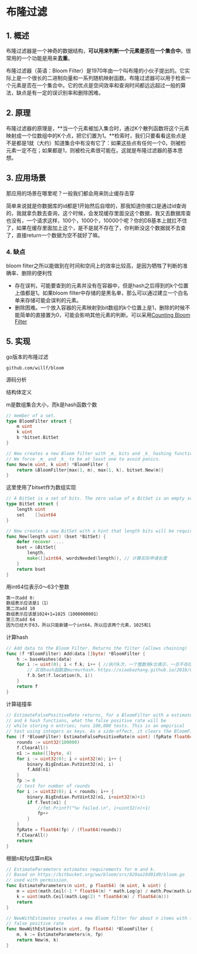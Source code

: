 # 布隆过滤

## 1. 概述

 布隆过滤器是一个神奇的数据结构，**可以用来判断一个元素是否在一个集合中**。很常用的一个功能是用来**去重**。

布隆过滤器（英语：Bloom Filter）是1970年由一个叫布隆的小伙子提出的。它实际上是一个很长的二进制向量和一系列随机映射函数。布隆过滤器可以用于检索一个元素是否在一个集合中。它的优点是空间效率和查询时间都远远超过一般的算法，缺点是有一定的误识别率和删除困难。

## 2. 原理

布隆过滤器的原理是，**当一个元素被加入集合时，通过K个散列函数将这个元素映射成一个位数组中的K个点，把它们置为1。**检索时，我们只要看看这些点是不是都是1就（大约）知道集合中有没有它了：如果这些点有任何一个0，则被检元素一定不在；如果都是1，则被检元素很可能在。这就是布隆过滤器的基本思想。

## 3. 应用场景

 那应用的场景在哪里呢？一般我们都会用来防止缓存击穿 

简单来说就是你数据库的id都是1开始然后自增的，那我知道你接口是通过id查询的，我就拿负数去查询，这个时候，会发现缓存里面没这个数据，我又去数据库查也没有，一个请求这样，100个，1000个，10000个呢？你的DB基本上就扛不住了，如果在缓存里面加上这个，是不是就不存在了，你判断没这个数据就不去查了，直接return一个数据为空不就好了嘛。

### 4. 缺点

bloom filter之所以能做到在时间和空间上的效率比较高，是因为牺牲了判断的准确率、删除的便利性

- 存在误判，可能要查到的元素并没有在容器中，但是hash之后得到的k个位置上值都是1。如果bloom filter中存储的是黑名单，那么可以通过建立一个白名单来存储可能会误判的元素。
- 删除困难。一个放入容器的元素映射到bit数组的k个位置上是1，删除的时候不能简单的直接置为0，可能会影响其他元素的判断。可以采用[Counting Bloom Filter](http://wiki.corp.qunar.com/confluence/download/attachments/199003276/US9740797.pdf?version=1&modificationDate=1526538500000&api=v2)

## 5. 实现

go版本的布隆过滤

`github.com/willf/bloom`

源码分析

结构体定义

 m是数组集合大小，而k是hash函数个数 

```go
// member of a set.
type BloomFilter struct {
    m uint
    k uint
    b *bitset.BitSet
}

// New creates a new Bloom filter with _m_ bits and _k_ hashing functions
// We force _m_ and _k_ to be at least one to avoid panics.
func New(m uint, k uint) *BloomFilter {
    return &BloomFilter{max(1, m), max(1, k), bitset.New(m)}
}

```

 这里使用了bitset作为数组实现 

```go
// A BitSet is a set of bits. The zero value of a BitSet is an empty set of length 0.
type BitSet struct {
    length uint
    set    []uint64
}

// New creates a new BitSet with a hint that length bits will be required
func New(length uint) (bset *BitSet) {
    defer recover ....
    bset = &BitSet{
        length,
        make([]uint64, wordsNeeded(length)), // 计算实际申请长度
    }
    return bset
}

```

 用int64位表示0～63个整数 

```sh
第一次add 0:
数组表示应该是1（1）
第二次add 10
数组表示应该是1024+1=1025（1000000001）
第三次add 64
因为已经大于63，所以只能新建一个int64，所以应该两个元素，1025和1
```



计算hash

```go
// Add data to the Bloom Filter. Returns the filter (allows chaining)
func (f *BloomFilter) Add(data []byte) *BloomFilter {
    h := baseHashes(data)
    for i := uint(0); i < f.k; i++ { //执行k次，一个整数用k位表示，一旦不存在，k位bit肯定不为1
        // 实现hash函数是murmurhash，https://xiaobazhang.github.io/2018/06/19/MurmurHash%E7%AE%97%E6%B3%95/
        f.b.Set(f.location(h, i))
    }
    return f
}

```

 计算碰撞率 

```go
// EstimateFalsePositiveRate returns, for a BloomFilter with a estimate of m bits
// and k hash functions, what the false positive rate will be
// while storing n entries; runs 100,000 tests. This is an empirical
// test using integers as keys. As a side-effect, it clears the BloomFilter.
func (f *BloomFilter) EstimateFalsePositiveRate(n uint) (fpRate float64) {
    rounds := uint32(100000)
    f.ClearAll()
    n1 := make([]byte, 4)
    for i := uint32(0); i < uint32(n); i++ {
        binary.BigEndian.PutUint32(n1, i)
        f.Add(n1)
    }
    fp := 0
    // test for number of rounds
    for i := uint32(0); i < rounds; i++ {
        binary.BigEndian.PutUint32(n1, i+uint32(n)+1)
        if f.Test(n1) {
            //fmt.Printf("%v failed.\n", i+uint32(n)+1)
            fp++
        }
    }
    fpRate = float64(fp) / (float64(rounds))
    f.ClearAll()
    return
}

```

 根据n和fp估算m和k 

```go
// EstimateParameters estimates requirements for m and k.
// Based on https://bitbucket.org/ww/bloom/src/829aa19d01d9/bloom.go
// used with permission.
func EstimateParameters(n uint, p float64) (m uint, k uint) {
    m = uint(math.Ceil(-1 * float64(n) * math.Log(p) / math.Pow(math.Log(2), 2)))
    k = uint(math.Ceil(math.Log(2) * float64(m) / float64(n)))
    return
}

// NewWithEstimates creates a new Bloom filter for about n items with fp
// false positive rate
func NewWithEstimates(n uint, fp float64) *BloomFilter {
    m, k := EstimateParameters(n, fp)
    return New(m, k)
}

```

